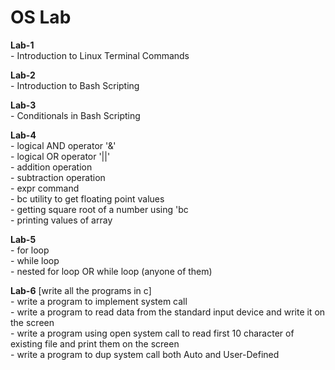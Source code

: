 # OS Lab

**Lab-1**<br>
	- Introduction to Linux Terminal Commands<br>

**Lab-2**<br>
	- Introduction to Bash Scripting<br>

**Lab-3**<br>
	- Conditionals in Bash Scripting<br>

**Lab-4**<br>
	- logical AND operator '&'<br>
	- logical OR operator '||'<br>
	- addition operation<br>
        - subtraction operation<br>
	- expr command<br>
	- bc utility to get floating point values<br>
	- getting square root of a number using 'bc<br>
	- printing values of array<br>

**Lab-5**<br>
	- for loop<br>
	- while loop<br>
	- nested for loop OR while loop (anyone of them)<br>

**Lab-6** [write all the programs in c]<br>
	- write a program to implement system call<br>
	- write a program to read data from the standard input device and write it on the screen<br>
	- write a program using open system call to read first 10 character of existing file and print them on the screen<br>
	- write a program to dup system call both Auto and User-Defined<br> 

